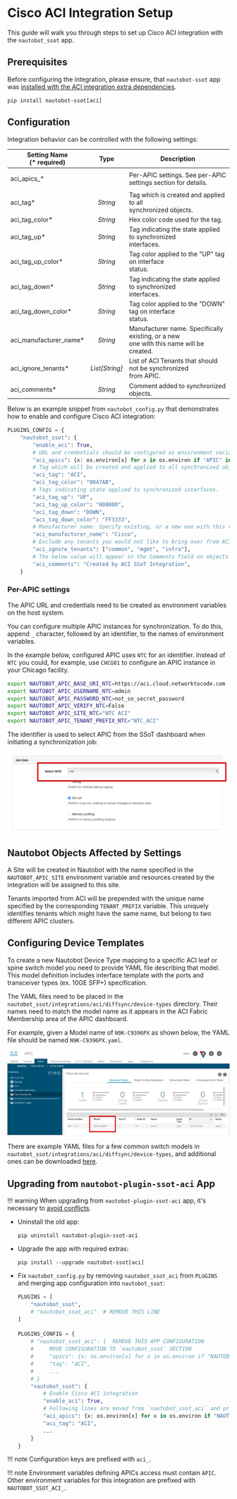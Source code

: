 # Cisco ACI Integration Setup

This guide will walk you through steps to set up Cisco ACI integration with the `nautobot_ssot` app.

## Prerequisites

Before configuring the integration, please ensure, that `nautobot-ssot` app was [installed with the ACI integration extra dependencies](../install.md#install-guide).

```shell
pip install nautobot-ssot[aci]
```

## Configuration

Integration behavior can be controlled with the following settings:

| Setting Name<br>(* required) | Type | Description |
|---|:---:|---|
| <p>aci_apics_*</p> |  | Per-APIC settings. See per-APIC settings section for details. |
| aci_tag* | _String_ | Tag which is created and applied to all <br>synchronized objects. |
| aci_tag_color* | _String_ | Hex color code used for the tag. |
| aci_tag_up* | _String_ | Tag indicating the state applied to synchronized <br>interfaces. |
| aci_tag_up_color* | _String_ | Tag color applied to the "UP" tag on interface <br>status. |
| aci_tag_down* | _String_ | Tag indicating the state applied to synchronized <br>interfaces. |
| aci_tag_down_color* | _String_ | Tag color applied to the "DOWN" tag on interface <br>status. |
| aci_manufacturer_name* | _String_ | Manufacturer name. Specifically existing, or a new <br>one with this name will be created. |
| aci_ignore_tenants* | _List[String]_ | List of ACI Tenants that should not be synchronized<br>from APIC. |
| aci_comments* | _String_ | Comment added to synchronized objects. |

Below is an example snippet from `nautobot_config.py` that demonstrates how to enable and configure Cisco ACI integration:

```python
PLUGINS_CONFIG = {
    "nautobot_ssot": {
        "enable_aci": True,
        # URL and credentials should be configured as environment variables on the host system
        "aci_apics": {x: os.environ[x] for x in os.environ if "APIC" in x},
        # Tag which will be created and applied to all synchronized objects.
        "aci_tag": "ACI",
        "aci_tag_color": "0047AB",
        # Tags indicating state applied to synchronized interfaces.
        "aci_tag_up": "UP",
        "aci_tag_up_color": "008000",
        "aci_tag_down": "DOWN",
        "aci_tag_down_color": "FF3333",
        # Manufacturer name. Specify existing, or a new one with this name will be created.
        "aci_manufacturer_name": "Cisco",
        # Exclude any tenants you would not like to bring over from ACI.
        "aci_ignore_tenants": ["common", "mgmt", "infra"],
        # The below value will appear in the Comments field on objects created in Nautobot
        "aci_comments": "Created by ACI SSoT Integration",
    }
```

### Per-APIC settings

The APIC URL and credentials need to be created as environment variables on the host system.

You can configure multiple APIC instances for synchronization. To do this, append `_` character, followed by an identifier, to the names of environment variables.

In the example below, configured APIC uses `NTC` for an identifier. Instead of `NTC` you could, for example, use `CHCG01` to configure an APIC instance in your Chicago facility.

```bash
export NAUTOBOT_APIC_BASE_URI_NTC=https://aci.cloud.networktocode.com
export NAUTOBOT_APIC_USERNAME_NTC=admin
export NAUTOBOT_APIC_PASSWORD_NTC=not_so_secret_password
export NAUTOBOT_APIC_VERIFY_NTC=False
export NAUTOBOT_APIC_SITE_NTC="NTC ACI"
export NAUTOBOT_APIC_TENANT_PREFIX_NTC="NTC_ACI"
```

The identifier is used to select APIC from the SSoT dashboard when initiating a synchronization job:

![image](../../images/aci-dashboard-apic.png)

## Nautobot Objects Affected by Settings

A Site will be created in Nautobot with the name specified in the `NAUTOBOT_APIC_SITE` environment variable and resources created by the integration will be assigned to this site.

Tenants imported from ACI will be prepended with the unique name specified by the corresponding `TENANT_PREFIX` variable. This uniquely identifies tenants which might have the same name, but belong to two different APIC clusters.

## Configuring Device Templates

To create a new Nautobot Device Type mapping to a specific ACI leaf or spine switch model you need to provide YAML file describing that model.  This model definition includes interface template with the ports and transceiver types (ex. 10GE SFP+) specification.

The YAML files need to be placed in the `nautobot_ssot/integrations/aci/diffsync/device-types` directory. Their names need to match the model name as it appears in the ACI  Fabric Membership area of the APIC dashboard.

For example, given a Model name of `N9K-C9396PX` as shown below, the YAML file should be named `N9K-C9396PX.yaml`.

![APIC Fabric Dashboard](../../images/aci-apic-fabric-dashboard.png)

There are example YAML files for a few common switch models in `nautobot_ssot/integrations/aci/diffsync/device-types`, and additional ones can be downloaded [here](https://github.com/netbox-community/devicetype-library/tree/master/device-types/Cisco).

## Upgrading from `nautobot-plugin-ssot-aci` App

!!! warning
    When upgrading from `nautobot-plugin-ssot-aci` app, it's necessary to [avoid conflicts](../upgrade.md#potential-apps-conflicts).

- Uninstall the old app:
    ```shell
    pip uninstall nautobot-plugin-ssot-aci
    ```
- Upgrade the app with required extras:
    ```shell
    pip install --upgrade nautobot-ssot[aci]
    ```
- Fix `nautobot_config.py` by removing `nautobot_ssot_aci` from `PLUGINS` and merging app configuration into `nautobot_ssot`:
    ```python
    PLUGINS = [
        "nautobot_ssot",
        # "nautobot_ssot_aci"  # REMOVE THIS LINE
    ]

    PLUGINS_CONFIG = {
        # "nautobot_ssot_aci": {  REMOVE THIS APP CONFIGURATION
        #     MOVE CONFIGURATION TO `nautobot_ssot` SECTION
        #     "apics": {x: os.environ[x] for x in os.environ if "NAUTOBOT_APIC" in x},
        #     "tag": "ACI",
        #     ...
        # }
        "nautobot_ssot": {
            # Enable Cisco ACI integration
            "enable_aci": True,
            # Following lines are moved from `nautobot_ssot_aci` and prefixed with `aci_`
            "aci_apics": {x: os.environ[x] for x in os.environ if "NAUTOBOT_APIC" in x},
            "aci_tag": "ACI",
            ...
        }
    }
    ```

!!! note
    Configuration keys are prefixed with `aci_`.

!!! note
    Environment variables defining APICs access must contain `APIC`.
    Other environment variables for this integration are prefixed with `NAUTOBOT_SSOT_ACI_`.
